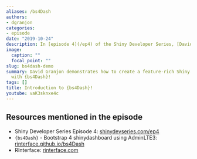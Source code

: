```yaml
---
aliases: /bs4Dash
authors:
- dgranjon
categories:
- episode
date: "2019-10-24"
description: In [episode 4](/ep4) of the Shiny Developer Series, [David Granjon](https://twitter.com/divadnojnarg) highlight key packages from the RInterface suite of Shiny user interfaces. In this screencast, David provides a comprehensive tutorial of the many features offered by [`{bs4Dash}](https://github.com/RinteRface/bs4Dash). If you ever wanted to see the magic behind creating robust dashboards, this screencast is for you!
image:
  caption: ""
  focal_point: ""
slug: bs4dash-demo
summary: David Granjon demonstrates how to create a feature-rich Shiny application
  with {bs4Dash}!
tags: []
title: Introduction to {bs4Dash}!
youtube: vaK3sknxe4c
---
```


## Resources mentioned in the episode

* Shiny Developer Series Episode 4: [shinydevseries.com/ep4](https://shinydevseries.com/ep4)
* `{bs4Dash}` - Bootstrap 4 shinydashboard using AdminLTE3:  [rinterface.github.io/bs4Dash](https://rinterface.github.io/bs4Dash/)
* RInterface: [rinterface.com](https://rinterface.com/)

